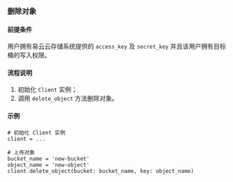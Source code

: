 ### 删除对象
#### 前提条件
用户拥有易云云存储系统提供的 `access_key` 及 `secret_key` 并且该用户拥有目标桶的写入权限。

#### 流程说明
1. 初始化 `Client` 实例；
2. 调用 `delete_object` 方法删除对象。

#### 示例
```
# 初始化 Client 实例
client = ...

# 上传对象
bucket_name = 'new-bucket'
object_name = 'new-object'
client.delete_object(bucket: bucket_name, key: object_name)
```
